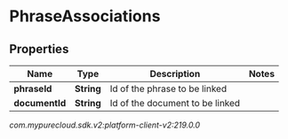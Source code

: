 # PhraseAssociations


## Properties

| Name | Type | Description | Notes |
| ------------ | ------------- | ------------- | ------------- |
| **phraseId** | **String** | Id of the phrase to be linked |  |
| **documentId** | **String** | Id of the document to be linked |  |




_com.mypurecloud.sdk.v2:platform-client-v2:219.0.0_

